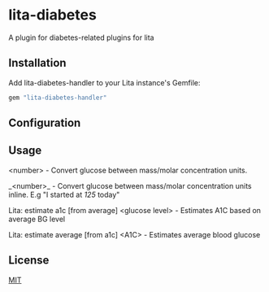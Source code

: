 # lita-diabetes

A plugin for diabetes-related plugins for lita

## Installation

Add lita-diabetes-handler to your Lita instance's Gemfile:

``` ruby
gem "lita-diabetes-handler"
```

## Configuration

## Usage

&lt;number&gt; - Convert glucose between mass/molar concentration units.

\_&lt;number&gt;_ - Convert glucose between mass/molar concentration units inline. E.g "I started at _125_ today"

Lita: estimate a1c [from average] &lt;glucose level&gt; - Estimates A1C based on average BG level

Lita: estimate average [from a1c] &lt;A1C&gt; - Estimates average blood glucose

## License

[MIT](http://opensource.org/licenses/MIT)
